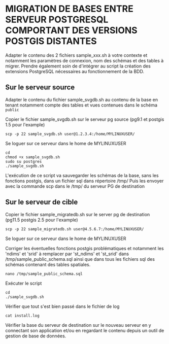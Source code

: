 MIGRATION DE BASES ENTRE SERVEUR POSTGRESQL COMPORTANT DES VERSIONS POSTGIS DISTANTES
=====================================================================================

Adapter le contenu des 2 fichiers sample_xxx.sh à votre contexte et notamment les paramètres de connexion, nom des schémas et des tables à migrer. Prendre également soin de d'intégrer au script la création des extensions PostgreSQL nécessaires au fonctionnement de la BDD.

Sur le serveur source
---------------------

Adapter le contenu du fichier sample_svgdb.sh au contenu de la base en tenant notamment compte des tables et vues contenues dans le schéma ``public``

Copier le fichier sample_svgdb.sh sur le serveur pg source (pg9.1 et postgis 1.5 pour l'example)

	scp -p 22 sample_svgdb.sh user@1.2.3.4:/home/MYLINUXUSER/

Se loguer sur ce serveur dans le home de MYLINUXUSER

	cd
	chmod +x sample_svgdb.sh
	sudo su postgres
	./sample_svgdb.sh

L'exécution de ce script va sauvegarder les schémas de la base, sans les fonctions postgis, dans un fichier sql dans répertoire /tmp/
Puis les envoyer avec la commande scp dans le /tmp/ du serveur PG de destination


Sur le serveur de cible
-----------------------

Copier le fichier sample_migratedb.sh sur le server pg de destination (pg11.5 postgis 2.5 pour l'example)
	
	scp -p 22 sample_migratedb.sh user@4.5.6.7:/home/MYLINUXUSER/

Se loguer sur ce serveur dans le home de MYLINUXUSER

Corriger les éventuelles fonctions postgis problématiques et notamment les 'ndims' et 'srid' à remplacer par 'st_ndims' et 'st_srid' dans /tmp/sample_public_schema.sql ainsi que dans tous les fichiers sql des schémas contenant des tables spatiales.
	
	nano /tmp/sample_public_schema.sql

Exécuter le script

	cd
	./sample_svgdb.sh

Vérifier que tout s'est bien passé dans le fichier de log 

	cat install.log

Vérifier la base du serveur de destination sur le nouveau serveur en y connectant son application et/ou en regardant le contenu depuis un outil de gestion de base de données.

